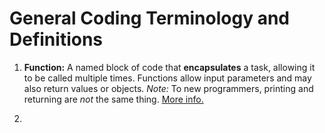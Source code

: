 # General Coding Terminology and Definitions

1. **Function:** A named block of code that **encapsulates** a task, allowing it 
to be called multiple times. Functions allow input parameters and may also return values or objects. *Note:* To new programmers, printing and returning are *not* the same thing. 
[More info.](https://www.cs.utah.edu/~germain/PPS/Topics/functions.html)

2. 